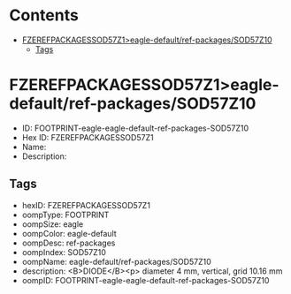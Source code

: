 



Contents
========

* [FZEREFPACKAGESSOD57Z1>eagle-default/ref-packages/SOD57Z10](#fzerefpackagessod57z1eagle-defaultref-packagessod57z10)
	* [Tags](#tags)

# FZEREFPACKAGESSOD57Z1>eagle-default/ref-packages/SOD57Z10

- ID: FOOTPRINT-eagle-eagle-default-ref-packages-SOD57Z10
- Hex ID: FZEREFPACKAGESSOD57Z1
- Name: 
- Description: 

## Tags

- hexID: FZEREFPACKAGESSOD57Z1
- oompType: FOOTPRINT
- oompSize: eagle
- oompColor: eagle-default
- oompDesc: ref-packages
- oompIndex: SOD57Z10
- oompName: eagle-default/ref-packages/SOD57Z10
- description: &lt;B&gt;DIODE&lt;/B&gt;&lt;p&gt;&#xD;
diameter 4 mm, vertical, grid 10.16 mm
- oompID: FOOTPRINT-eagle-eagle-default-ref-packages-SOD57Z10
